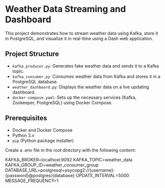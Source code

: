 # Weather Data Streaming and Dashboard

This project demonstrates how to stream weather data using Kafka, store it in PostgreSQL, and visualize it in real-time using a Dash web application.

## Project Structure

- `kafka_producer.py`: Generates fake weather data and sends it to a Kafka topic.
- `kafka_consumer.py`: Consumes weather data from Kafka and stores it in a PostgreSQL database.
- `weather_dashboard.py`: Displays the weather data on a live updating dashboard.
- `docker-compose.yaml`: Sets up the necessary services (Kafka, Zookeeper, PostgreSQL) using Docker Compose.

## Prerequisites

- Docker and Docker Compose
- Python 3.x
- `pip` (Python package installer)

 

Create a .env file in the root directory with the following content:

KAFKA_BROKER=localhost:9092
KAFKA_TOPIC=weather_data
KAFKA_GROUP_ID=weather_consumer_group
DATABASE_URL=postgresql+psycopg2://{username}:{password}@postgres/{database}
UPDATE_INTERVAL=5000
MESSAGE_FREQUENCY=1